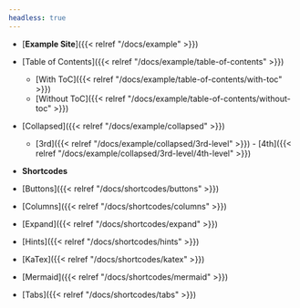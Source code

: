 ```yaml
---
headless: true
---
```


-   [**Example Site**]({{< relref "/docs/example" >}})
-   [Table of Contents]({{< relref "/docs/example/table-of-contents" >}})
    -   [With ToC]({{< relref "/docs/example/table-of-contents/with-toc" >}})
    -   [Without ToC]({{< relref "/docs/example/table-of-contents/without-toc" >}})
-   [Collapsed]({{< relref "/docs/example/collapsed" >}})

    -   [3rd]({{< relref "/docs/example/collapsed/3rd-level" >}}) - [4th]({{< relref "/docs/example/collapsed/3rd-level/4th-level" >}})
        <br />

-   **Shortcodes**
-   [Buttons]({{< relref "/docs/shortcodes/buttons" >}})
-   [Columns]({{< relref "/docs/shortcodes/columns" >}})
-   [Expand]({{< relref "/docs/shortcodes/expand" >}})
-   [Hints]({{< relref "/docs/shortcodes/hints" >}})
-   [KaTex]({{< relref "/docs/shortcodes/katex" >}})
-   [Mermaid]({{< relref "/docs/shortcodes/mermaid" >}})
-   [Tabs]({{< relref "/docs/shortcodes/tabs" >}})
    <br />
